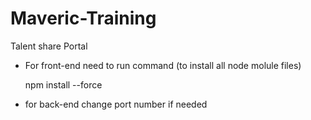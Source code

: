 # Maveric-Training

Talent share Portal

* For front-end need to run command (to install all node molule files)

     npm install --force   

* for back-end change port number if needed